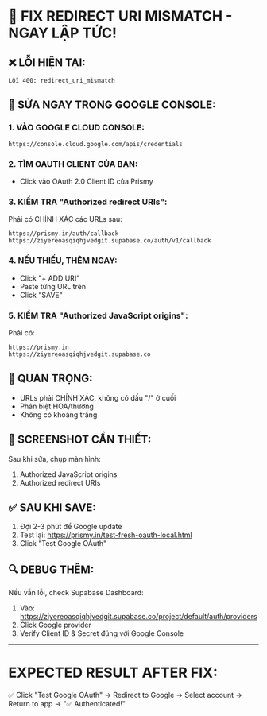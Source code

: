 # 🚨 FIX REDIRECT URI MISMATCH - NGAY LẬP TỨC!

## ❌ LỖI HIỆN TẠI:
```
Lỗi 400: redirect_uri_mismatch
```

## 🔧 SỬA NGAY TRONG GOOGLE CONSOLE:

### 1. VÀO GOOGLE CLOUD CONSOLE:
```
https://console.cloud.google.com/apis/credentials
```

### 2. TÌM OAUTH CLIENT CỦA BẠN:
- Click vào OAuth 2.0 Client ID của Prismy

### 3. KIỂM TRA "Authorized redirect URIs":
Phải có CHÍNH XÁC các URLs sau:
```
https://prismy.in/auth/callback
https://ziyereoasqiqhjvedgit.supabase.co/auth/v1/callback
```

### 4. NẾU THIẾU, THÊM NGAY:
- Click "+ ADD URI"
- Paste từng URL trên
- Click "SAVE"

### 5. KIỂM TRA "Authorized JavaScript origins":
Phải có:
```
https://prismy.in
https://ziyereoasqiqhjvedgit.supabase.co
```

## 🎯 QUAN TRỌNG:
- URLs phải CHÍNH XÁC, không có dấu "/" ở cuối
- Phân biệt HOA/thường
- Không có khoảng trắng

## 📸 SCREENSHOT CẦN THIẾT:
Sau khi sửa, chụp màn hình:
1. Authorized JavaScript origins
2. Authorized redirect URIs

## ✅ SAU KHI SAVE:
1. Đợi 2-3 phút để Google update
2. Test lại: https://prismy.in/test-fresh-oauth-local.html
3. Click "Test Google OAuth"

## 🔍 DEBUG THÊM:
Nếu vẫn lỗi, check Supabase Dashboard:
1. Vào: https://ziyereoasqiqhjvedgit.supabase.co/project/default/auth/providers
2. Click Google provider
3. Verify Client ID & Secret đúng với Google Console

---

# EXPECTED RESULT AFTER FIX:
✅ Click "Test Google OAuth" → Redirect to Google → Select account → Return to app → "✅ Authenticated!"
